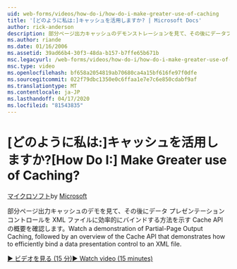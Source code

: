 ```yaml
---
uid: web-forms/videos/how-do-i/how-do-i-make-greater-use-of-caching
title: '[どのように私は:]キャッシュを活用しますか? | Microsoft Docs'
author: rick-anderson
description: 部分ページ出力キャッシュのデモンストレーションを見て、その後にデータプレゼンテーションを効率的にバインドする方法を示す Cache API の概要を見てください。
ms.author: riande
ms.date: 01/16/2006
ms.assetid: 39ad66b4-30f3-48da-b157-b7ffe65b671b
msc.legacyurl: /web-forms/videos/how-do-i/how-do-i-make-greater-use-of-caching
msc.type: video
ms.openlocfilehash: bf658a2054819ab70680ca4a15bf616fe97f0dfe
ms.sourcegitcommit: 022f79dbc1350e0c6ffaa1e7e7c6e850cdabf9af
ms.translationtype: MT
ms.contentlocale: ja-JP
ms.lasthandoff: 04/17/2020
ms.locfileid: "81543835"
---
```

# <a name="how-do-i-make-greater-use-of-caching"></a><span data-ttu-id="2af06-104">[どのように私は:]キャッシュを活用しますか?</span><span class="sxs-lookup"><span data-stu-id="2af06-104">[How Do I:] Make Greater use of Caching?</span></span>

<span data-ttu-id="2af06-105">[マイクロソフト](https://github.com/microsoft)</span><span class="sxs-lookup"><span data-stu-id="2af06-105">by [Microsoft](https://github.com/microsoft)</span></span>

<span data-ttu-id="2af06-106">部分ページ出力キャッシュのデモを見て、その後にデータ プレゼンテーション コントロールを XML ファイルに効率的にバインドする方法を示す Cache API の概要を確認します。</span><span class="sxs-lookup"><span data-stu-id="2af06-106">Watch a demonstration of Partial-Page Output Caching, followed by an overview of the Cache API that demonstrates how to efficiently bind a data presentation control to an XML file.</span></span>

[<span data-ttu-id="2af06-107">&#9654; ビデオを見る (15 分)</span><span class="sxs-lookup"><span data-stu-id="2af06-107">&#9654; Watch video (15 minutes)</span></span>](https://channel9.msdn.com/Blogs/ASP-NET-Site-Videos/how-do-i-make-greater-use-of-caching)
